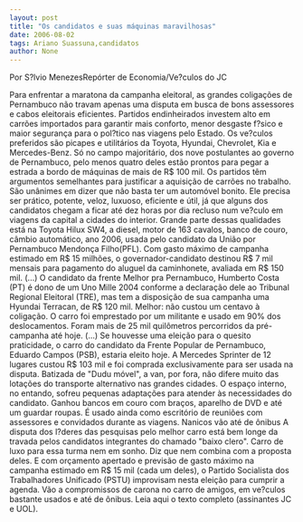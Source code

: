 ```yaml
---
layout: post
title: "Os candidatos e suas máquinas maravilhosas"
date: 2006-08-02
tags: Ariano Suassuna,candidatos
author: None
---
```


Por S?lvio MenezesRepórter de Economia/Ve?culos do JC

Para enfrentar a maratona da campanha eleitoral, as grandes coligações de Pernambuco não travam apenas uma disputa em busca de bons assessores e cabos eleitorais eficientes. 
Partidos endinheirados investem alto em carrões importados para garantir mais conforto, menor desgaste f?sico e maior segurança para o pol?tico nas viagens pelo Estado. Os ve?culos preferidos são picapes e utilitários da Toyota, Hyundai, Chevrolet, Kia e Mercedes-Benz. 
Só no campo majoritário, dos nove postulantes ao governo de Pernambuco, pelo menos quatro deles estão prontos para pegar a estrada a bordo de máquinas de mais de R$ 100 mil. 
Os partidos têm argumentos semelhantes para justificar a aquisição de carrões no trabalho. São unânimes em dizer que não basta ter um automóvel bonito. Ele precisa ser prático, potente, veloz, luxuoso, eficiente e útil, já que alguns dos candidatos chegam a ficar até dez horas por dia recluso num ve?culo em viagens da capital a cidades do interior. 
Grande parte dessas qualidades está na Toyota Hilux SW4, a diesel, motor de 163 cavalos, banco de couro, câmbio automático, ano 2006, usada pelo candidato da União por Pernambuco Mendonça Filho(PFL).
Com gasto máximo de campanha estimado em R$ 15 milhões, o governador-candidato destinou R$ 7 mil mensais para pagamento do aluguel da caminhonete, avaliada em R$ 150 mil. 
(...)
O candidato da frente Melhor pra Pernambuco, Humberto Costa (PT) é dono de um Uno Mille 2004 conforme a declaração dele ao Tribunal Regional Eleitoral (TRE), mas tem a disposição de sua campanha uma Hyundai Terracan, de R$ 120 mil. 
Melhor: não custou um centavo à coligação. O carro foi emprestado por um militante e usado em 90% dos deslocamentos. Foram mais de 25 mil quilômetros percorridos da pré-campanha até hoje.
(...)
Se houvesse uma eleição para o quesito praticidade, o carro do candidato da Frente Popular de Pernambuco, Eduardo Campos (PSB), estaria eleito hoje. A Mercedes Sprinter de 12 lugares custou R$ 103 mil e foi comprada exclusivamente para ser usada na disputa. 
Batizada de \"Dudu móvel\", a van, por fora, não difere muito das lotações do transporte alternativo nas grandes cidades. O espaço interno, no entando, sofreu pequenas adaptações para atender às necessidades do candidato. Ganhou bancos em couro com braços, aparelho de DVD e até um guardar roupas. 
É usado ainda como escritório de reuniões com assessores e convidados durante as viagens.
Nanicos vão até de ônibus
A disputa dos l?deres das pesquisas pelo melhor carro está bem longe da travada pelos candidatos integrantes do chamado \"baixo clero\". Carro de luxo para essa turma nem em sonho. Diz que nem combina com a proposta deles. 
E com orçamento apertado e previsão de gasto máximo na campanha estimado em R$ 15 mil (cada um deles), o Partido Socialista dos Trabalhadores Unificado (PSTU) improvisam nesta eleição para cumprir a agenda. 
Vão a compromissos de carona no carro de amigos, em ve?culos bastante usados e até de ônibus.
Leia aqui o texto completo (assinantes JC e UOL). 